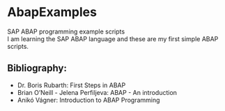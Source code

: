 # AbapExamples

SAP ABAP programming example scripts \
I am learning the SAP ABAP language and these are my first simple ABAP scripts.

## Bibliography:

- Dr. Boris Rubarth: First Steps in ABAP
- Brian O’Neill - Jelena Perfiljeva: ABAP - An introduction
- Anikó Vágner: Introduction to ABAP Programming
